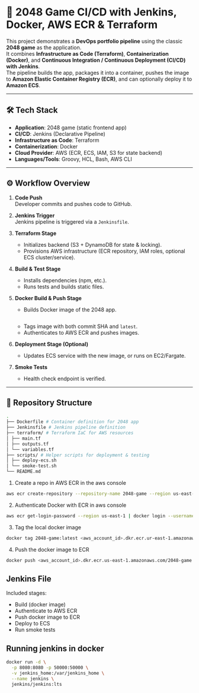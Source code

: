 # 🚀 2048 Game CI/CD with Jenkins, Docker, AWS ECR & Terraform

This project demonstrates a **DevOps portfolio pipeline** using the classic **2048 game** as the application.  
It combines **Infrastructure as Code (Terraform)**, **Containerization (Docker)**, and **Continuous Integration / Continuous Deployment (CI/CD) with Jenkins**.  
The pipeline builds the app, packages it into a container, pushes the image to **Amazon Elastic Container Registry (ECR)**, and can optionally deploy it to **Amazon ECS**.

---

## 🛠️ Tech Stack
- **Application**: 2048 game (static frontend app)
- **CI/CD**: Jenkins (Declarative Pipeline)
- **Infrastructure as Code**: Terraform
- **Containerization**: Docker
- **Cloud Provider**: AWS (ECR, ECS, IAM, S3 for state backend)
- **Languages/Tools**: Groovy, HCL, Bash, AWS CLI

---

## ⚙️ Workflow Overview

1. **Code Push**  
   Developer commits and pushes code to GitHub.

2. **Jenkins Trigger**  
   Jenkins pipeline is triggered via a `Jenkinsfile`.

3. **Terraform Stage**  
   - Initializes backend (S3 + DynamoDB for state & locking).  
   - Provisions AWS infrastructure (ECR repository, IAM roles, optional ECS cluster/service).  

4. **Build & Test Stage**  
   - Installs dependencies (npm, etc.).  
   - Runs tests and builds static files.  

5. **Docker Build & Push Stage**  
   - Builds Docker image of the 2048 app.  
   ```bash

   ```
   - Tags image with both commit SHA and `latest`.  
   - Authenticates to AWS ECR and pushes images.  

6. **Deployment Stage (Optional)**  
   - Updates ECS service with the new image, or runs on EC2/Fargate.  

7. **Smoke Tests**  
   - Health check endpoint is verified.  

---

## 📂 Repository Structure

```bash
.
├── Dockerfile # Container definition for 2048 app
├── Jenkinsfile # Jenkins pipeline definition
├── terraform/ # Terraform IaC for AWS resources
│ ├── main.tf
│ ├── outputs.tf
│ └── variables.tf
├── scripts/ # Helper scripts for deployment & testing
│ ├── deploy-ecs.sh
│ └── smoke-test.sh
└── README.md
```


1. Create a repo in AWS ECR in the aws console
```bash
aws ecr create-repository --repository-name 2048-game --region us-east-1
```

2. Authenticate  Docker with ECR in aws console
```bash
aws ecr get-login-password --region us-east-1 | docker login --username AWS --password-stdin <aws_account_id>.dkr.ecr.us-east-1.amazonaws.com
```

3. Tag the local docker image
```bash
docker tag 2048-game:latest <aws_account_id>.dkr.ecr.ur-east-1.amazonaws/2048-game:mdl8thzPE6GCJWhY3YQQAT51jOE6JjZeFdbCrLlulatest
```

4. Push the docker image to ECR
```bash 
docker push <aws_account_id>.dkr.ecr.us-east-1.amazonaws.com/2048-game:latest
```

## Jenkins File
Included stages:
- Build (docker image)
- Authenticate to AWS ECR 
- Push docker image to ECR
- Deploy to ECS
- Run smoke tests

## Running jenkins in docker
```bash
docker run -d \
  -p 8080:8080 -p 50000:50000 \
  -v jenkins_home:/var/jenkins_home \
  --name jenkins \
  jenkins/jenkins:lts
```


